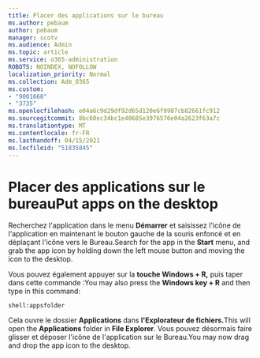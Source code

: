 ```yaml
---
title: Placer des applications sur le bureau
ms.author: pebaum
author: pebaum
manager: scotv
ms.audience: Admin
ms.topic: article
ms.service: o365-administration
ROBOTS: NOINDEX, NOFOLLOW
localization_priority: Normal
ms.collection: Adm_O365
ms.custom:
- "9001668"
- "3735"
ms.openlocfilehash: e04a6c9d29df92d65d120e6f9907cb82661fc912
ms.sourcegitcommit: 8bc60ec34bc1e40685e3976576e04a2623f63a7c
ms.translationtype: MT
ms.contentlocale: fr-FR
ms.lasthandoff: 04/15/2021
ms.locfileid: "51835845"
---
```

# <a name="put-apps-on-the-desktop"></a><span data-ttu-id="cd6fa-102">Placer des applications sur le bureau</span><span class="sxs-lookup"><span data-stu-id="cd6fa-102">Put apps on the desktop</span></span>

<span data-ttu-id="cd6fa-103">Recherchez l'application dans le menu **Démarrer** et saisissez l'icône de l'application en maintenant le bouton gauche de la souris enfoncé et en déplaçant l'icône vers le Bureau.</span><span class="sxs-lookup"><span data-stu-id="cd6fa-103">Search for the app in the **Start** menu, and grab the app icon by holding down the left mouse button and moving the icon to the desktop.</span></span>

<span data-ttu-id="cd6fa-104">Vous pouvez également appuyer sur la **touche Windows + R,** puis taper dans cette commande :</span><span class="sxs-lookup"><span data-stu-id="cd6fa-104">You may also press the **Windows key + R** and then type in this command:</span></span>

`shell:appsfolder`

<span data-ttu-id="cd6fa-105">Cela ouvre le dossier **Applications** dans **l'Explorateur de fichiers.**</span><span class="sxs-lookup"><span data-stu-id="cd6fa-105">This will open the **Applications** folder in **File Explorer**.</span></span> <span data-ttu-id="cd6fa-106">Vous pouvez désormais faire glisser et déposer l'icône de l'application sur le Bureau.</span><span class="sxs-lookup"><span data-stu-id="cd6fa-106">You may now drag and drop the app icon to the desktop.</span></span>
